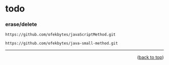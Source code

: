 <a name="topage"></a>

# todo 

### erase/delete

```
https://github.com/ofekbytes/javaScriptMethod.git
```

```
https://github.com/ofekbytes/java-small-method.git
```

----------------------
  
<p align="right">(<a href="#topage">back to top</a>)</p>
<br/>
<br/>
